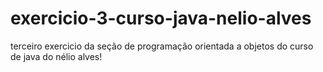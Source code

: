 # exercicio-3-curso-java-nelio-alves
terceiro exercicio da seção de programação orientada a objetos do curso de java do nélio alves!
